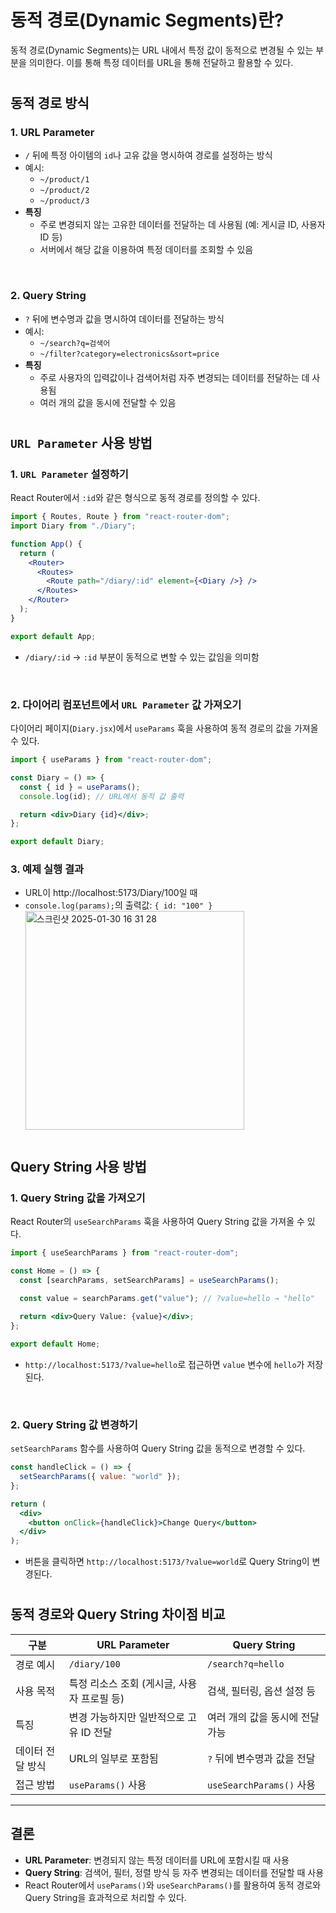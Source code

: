# 동적 경로(Dynamic Segments)란?

동적 경로(Dynamic Segments)는 URL 내에서 특정 값이 동적으로 변경될 수 있는 부분을 의미한다. 이를 통해 특정 데이터를 URL을 통해 전달하고 활용할 수 있다.

#

## 동적 경로 방식

### 1. URL Parameter

- `/` 뒤에 특정 아이템의 `id`나 고유 값을 명시하여 경로를 설정하는 방식
- 예시:
  - `~/product/1`
  - `~/product/2`
  - `~/product/3`
- **특징**
  - 주로 변경되지 않는 고유한 데이터를 전달하는 데 사용됨 (예: 게시글 ID, 사용자 ID 등)
  - 서버에서 해당 값을 이용하여 특정 데이터를 조회할 수 있음

<br />

### 2. Query String

- `?` 뒤에 변수명과 값을 명시하여 데이터를 전달하는 방식
- 예시:
  - `~/search?q=검색어`
  - `~/filter?category=electronics&sort=price`
- **특징**
  - 주로 사용자의 입력값이나 검색어처럼 자주 변경되는 데이터를 전달하는 데 사용됨
  - 여러 개의 값을 동시에 전달할 수 있음

#

## `URL Parameter` 사용 방법

### 1. `URL Parameter` 설정하기

React Router에서 `:id`와 같은 형식으로 동적 경로를 정의할 수 있다.

```jsx
import { Routes, Route } from "react-router-dom";
import Diary from "./Diary";

function App() {
  return (
    <Router>
      <Routes>
        <Route path="/diary/:id" element={<Diary />} />
      </Routes>
    </Router>
  );
}

export default App;
```

- `/diary/:id` → `:id` 부분이 동적으로 변할 수 있는 값임을 의미함

<br />

### 2. 다이어리 컴포넌트에서 `URL Parameter` 값 가져오기

다이어리 페이지(`Diary.jsx`)에서 `useParams` 훅을 사용하여 동적 경로의 값을 가져올 수 있다.

```jsx
import { useParams } from "react-router-dom";

const Diary = () => {
  const { id } = useParams();
  console.log(id); // URL에서 동적 값 출력

  return <div>Diary {id}</div>;
};

export default Diary;
```

### 3. 예제 실행 결과
- URL이 http://localhost:5173/Diary/100일 때
- `console.log(params);`의 출력값: `{ id: "100" }`
  <img width="350" alt="스크린샷 2025-01-30 16 31 28" src="https://github.com/user-attachments/assets/45347f18-f573-4ed3-86f0-701fcd2ad5db" />



#

## Query String 사용 방법

### 1. Query String 값을 가져오기

React Router의 `useSearchParams` 훅을 사용하여 Query String 값을 가져올 수 있다.

```jsx
import { useSearchParams } from "react-router-dom";

const Home = () => {
  const [searchParams, setSearchParams] = useSearchParams();
  
  const value = searchParams.get("value"); // ?value=hello → "hello"

  return <div>Query Value: {value}</div>;
};

export default Home;
```

- `http://localhost:5173/?value=hello`로 접근하면 `value` 변수에 `hello`가 저장된다.

<br />

### 2. Query String 값 변경하기

`setSearchParams` 함수를 사용하여 Query String 값을 동적으로 변경할 수 있다.

```jsx
const handleClick = () => {
  setSearchParams({ value: "world" });
};

return (
  <div>
    <button onClick={handleClick}>Change Query</button>
  </div>
);
```

- 버튼을 클릭하면 `http://localhost:5173/?value=world`로 Query String이 변경된다.

#

## 동적 경로와 Query String 차이점 비교

| 구분 | URL Parameter | Query String |
|------|--------------|--------------|
| 경로 예시 | `/diary/100` | `/search?q=hello` |
| 사용 목적 | 특정 리소스 조회 (게시글, 사용자 프로필 등) | 검색, 필터링, 옵션 설정 등 |
| 특징 | 변경 가능하지만 일반적으로 고유 ID 전달 | 여러 개의 값을 동시에 전달 가능 |
| 데이터 전달 방식 | URL의 일부로 포함됨 | `?` 뒤에 변수명과 값을 전달 |
| 접근 방법 | `useParams()` 사용 | `useSearchParams()` 사용 |

---

## 결론

- **URL Parameter**: 변경되지 않는 특정 데이터를 URL에 포함시킬 때 사용
- **Query String**: 검색어, 필터, 정렬 방식 등 자주 변경되는 데이터를 전달할 때 사용
- React Router에서 `useParams()`와 `useSearchParams()`를 활용하여 동적 경로와 Query String을 효과적으로 처리할 수 있다.


